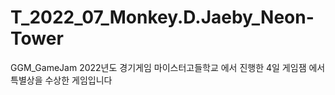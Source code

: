 # T_2022_07_Monkey.D.Jaeby_Neon-Tower
GGM_GameJam
2022년도 경기게임 마이스터고들학교 에서 진행한 4일 게임잼 에서 특별상을 수상한 게임입니다
